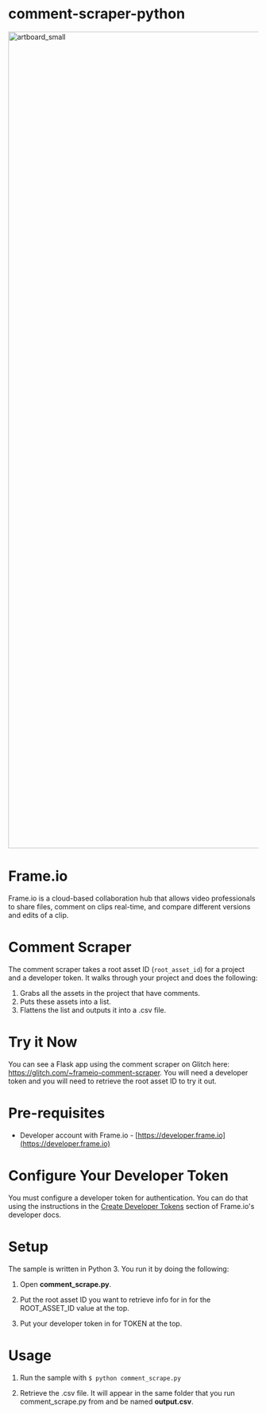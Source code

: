 # comment-scraper-python

<img width="1644" alt="artboard_small" src="https://user-images.githubusercontent.com/19295862/66240171-ba8dd280-e6b0-11e9-9ccf-573a4fc5961f.png">

# Frame.io 
Frame.io is a cloud-based collaboration hub that allows video professionals to share files, comment on clips real-time, and compare different versions and edits of a clip. 

# Comment Scraper 
The comment scraper takes a root asset ID (`root_asset_id`) for a project and a developer token. It walks through your project and does the following: 

1. Grabs all the assets in the project that have comments. 
2. Puts these assets into a list.
3. Flattens the list and outputs it into a .csv file. 

# Try it Now
You can see a Flask app using the comment scraper on Glitch here: https://glitch.com/~frameio-comment-scraper. You will need a developer token and you will need to retrieve the root asset ID to try it out. 

# Pre-requisites

* Developer account with Frame.io - [https://developer.frame.io](https://developer.frame.io)

# Configure Your Developer Token
You must configure a developer token for authentication. You can do that using the instructions in the [Create Developer Tokens](https://docs.frame.io/docs/authentication#section-create-developer-tokens) section of Frame.io's developer docs. 

# Setup
The sample is written in Python 3. You run it by doing the following:

1. Open **comment_scrape.py**.

2. Put the root asset ID you want to retrieve info for in for the ROOT_ASSET_ID value at the top. 

3. Put your developer token in for TOKEN at the top. 

# Usage

1. Run the sample with `$ python comment_scrape.py`

2. Retrieve the .csv file. It will appear in the same folder that you run comment_scrape.py from and be named **output.csv**.


